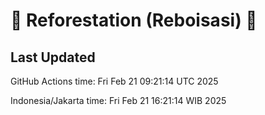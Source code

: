 
# 🌳 Reforestation (Reboisasi) 🌲

## Last Updated

GitHub Actions time: Fri Feb 21 09:21:14 UTC 2025

Indonesia/Jakarta time: Fri Feb 21 16:21:14 WIB 2025
